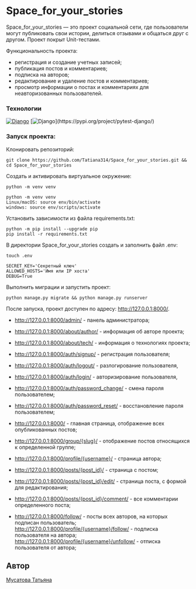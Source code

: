 # Space_for_your_stories

Space_for_your_stories —  это проект социальной сети, где пользователи могут публиковать свои истории, делиться отзывами и общаться друг с другом. Проект покрыт Unit-тестами.

Функциональность проекта:
- регистрация и создание учетных записей;
- публикация постов и комментариев;
- подписка на авторов;
- редактирование и удаление постов и комментариев;
- просмотр информации о постах и комментариях для неавторизованных пользователей.

### Технологии
[![Django](https://img.shields.io/badge/Django-4.2.1-blue?logo=django)](https://www.djangoproject.com/)
[![Django](https://img.shields.io/badge/pytest--django-4.4.0-blue?)](https://pypi.org/project/pytest-django/)


### Запуск проекта:
Клонировать репозиторий:
```
git clone https://github.com/Tatiana314/Space_for_your_stories.git && cd Space_for_your_stories
```
Cоздать и активировать виртуальное окружение:
```
python -m venv venv
```
```
python -m venv venv
Linux/macOS: source env/bin/activate
windows: source env/scripts/activate
```
Установить зависимости из файла requirements.txt:
```
python -m pip install --upgrade pip
pip install -r requirements.txt
```
В директории Space_for_your_stories создать и заполнить файл .env:
```
touch .env

SECRET_KEY='Секретный ключ'
ALLOWED_HOSTS='Имя или IP хоста'
DEBUG=True
```
Выполнить миграции и запустить проект:
```
python manage.py migrate && python manage.py runserver
```
После запуска, проект доступен по адресу: http://127.0.0.1:8000/.

- http://127.0.0.1:8000/admin/ - панель администратора;

- http://127.0.0.1:8000/about/author/ - информация об авторе проекта;
- http://127.0.0.1:8000/about/tech/ - информация о технологиях проекта;

- http://127.0.0.1:8000/auth/signup/ - регистрация пользователя;
- http://127.0.0.1:8000/auth/logout/ - разлогирование пользователя,
- http://127.0.0.1:8000/auth/login/ - авторизирование пользователя,
- http://127.0.0.1:8000/auth/password_change/ - смена пароля пользователем;
- http://127.0.0.1:8000/auth/password_reset/ - восстановление пароля пользователем;

- http://127.0.0.1:8000/ - главная страница, отображение всех опубликованных постов;
- http://127.0.0.1:8000/group/{slug}/ - отображение постов относящихся к определенной группе;
- http://127.0.0.1:8000/profile/{username}/ - страница автора;
- http://127.0.0.1:8000/posts/{post_id}/ - страница с постом;
- http://127.0.0.1:8000/posts/{post_id}/edit/ - страница поста, с формой для редактирования;
- http://127.0.0.1:8000/posts/{post_id}/comment/ - все комментарии определенного поста;
- http://127.0.0.1:8000/follow/ - посты всех авторов, на которых подписан пользователь;
http://127.0.0.1:8000/profile/{username}/follow/ - подписка пользователя на автора;
http://127.0.0.1:8000/profile/{username}/unfollow/ - отписка пользователя от автора;

## Автор
[Мусатова Татьяна](https://github.com/Tatiana314)
